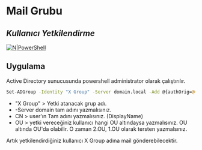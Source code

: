 # Mail Grubu
## _Kullanıcı Yetkilendirme_

[![N|PowerShell](https://delta-dev-software.fr/wp-content/uploads/2024/02/831-8318055_february-5-windows-powershell-logo.png)](https://github.com/aliyildirim/powershell)

## Uygulama

Active Directory  sunucusunda powershell administrator olarak çalıştırılır.



```sh
Set-ADGroup -Identity "X Group" -Server domain.local -Add @{authOrig=@('CN=DisplayName,OU=OU,DC=DOMAIN,DC=LOCAL’)}
```

- "X Group" > Yetki atanacak grup adı.
- -Server domain tam adını yazmalısınız.
- CN > user'ın Tam adını yazmalısınız. (DisplayName)
- OU > yetki vereceğiniz kullanıcı hangi OU altındaysa yazmalısınız. OU altında OU'da olabilir. O zaman 2.OU, 1.OU olarak tersten yazmalsınız.

Artık yetkilendirdiğiniz kullanıcı X Group adına mail gönderebilecektir.
